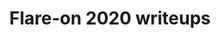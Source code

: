 ---
layout: articles
title: Flare-on 2020 writeups
excerpt: Write up Flare-on CTF lần thứ 7 (2020)
tags: flareon
articles:
  data_source: site.flareon7
  show_cover: false
  show_excerpt: true
  show_readmore: true
  show_info: true
---